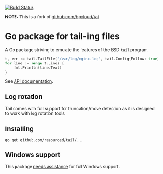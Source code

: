 [![Build Status](https://travis-ci.org/hpcloud/tail.svg)](https://travis-ci.org/hpcloud/tail)

**NOTE:** This is a fork of [github.com/hpcloud/tail](//github.com/hpcloud/tail)


# Go package for tail-ing files

A Go package striving to emulate the features of the BSD `tail` program.

```Go
t, err := tail.TailFile("/var/log/nginx.log", tail.Config{Follow: true})
for line := range t.Lines {
    fmt.Println(line.Text)
}
```

See [API documentation](http://godoc.org/github.com/resourced/tail).

## Log rotation

Tail comes with full support for truncation/move detection as it is
designed to work with log rotation tools.

## Installing

    go get github.com/resourced/tail/...

## Windows support

This package [needs assistance](https://github.com/resourced/tail/labels/Windows) for full Windows support.
